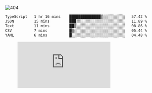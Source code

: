 ![404](https://user-images.githubusercontent.com/378023/89412096-6f759d80-d761-11ea-8c57-84b30ef3f2b1.png)

<!--START_SECTION:waka-->

```txt
TypeScript   1 hr 16 mins    ██████████████▒░░░░░░░░░░   57.42 %
JSON         15 mins         ███░░░░░░░░░░░░░░░░░░░░░░   11.89 %
Text         11 mins         ██▒░░░░░░░░░░░░░░░░░░░░░░   08.86 %
CSV          7 mins          █▒░░░░░░░░░░░░░░░░░░░░░░░   05.44 %
YAML         6 mins          █░░░░░░░░░░░░░░░░░░░░░░░░   04.48 %
```

<!--END_SECTION:waka-->
<figure><embed src="https://wakatime.com/share/@018b853e-267a-435d-a858-33e2b098b9d7/f3c3aa68-553a-4373-a9f9-2d456f62f780.svg"></embed></figure>
